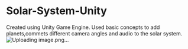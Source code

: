 # Solar-System-Unity

Created using Unity Game Engine.
Used basic concepts to add planets,commets different camera angles and audio to the solar system. 
![Uploading image.png…]()
